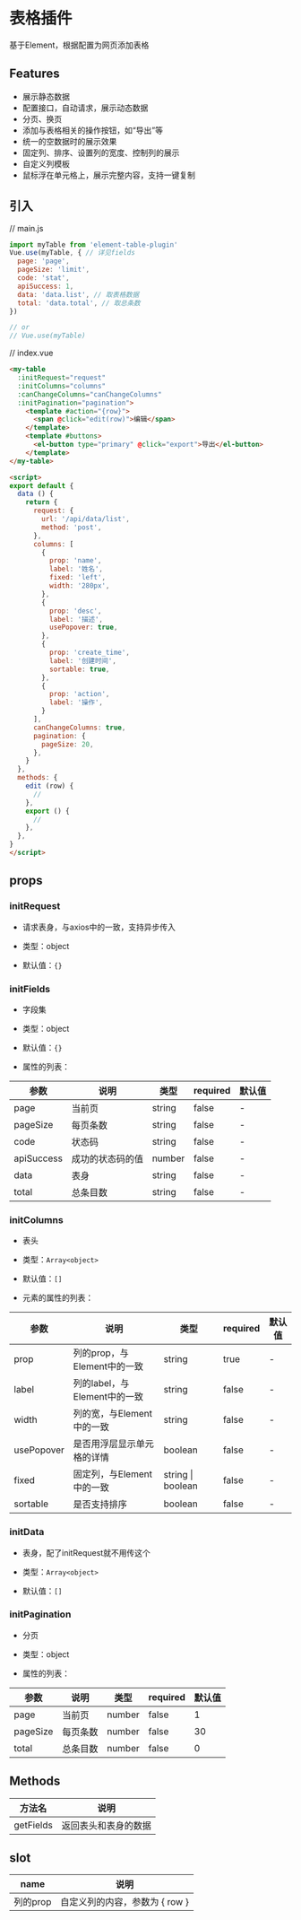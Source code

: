 # 表格插件

基于Element，根据配置为网页添加表格

## Features

- 展示静态数据
- 配置接口，自动请求，展示动态数据
- 分页、换页
- 添加与表格相关的操作按钮，如“导出”等
- 统一的空数据时的展示效果
- 固定列、排序、设置列的宽度、控制列的展示
- 自定义列模板
- 鼠标浮在单元格上，展示完整内容，支持一键复制

## 引入

// main.js

``` javascript
import myTable from 'element-table-plugin'
Vue.use(myTable, { // 详见fields
  page: 'page',
  pageSize: 'limit',
  code: 'stat',
  apiSuccess: 1,
  data: 'data.list', // 取表格数据
  total: 'data.total', // 取总条数
})

// or
// Vue.use(myTable)
```

// index.vue

``` html
<my-table
  :initRequest="request"
  :initColumns="columns"
  :canChangeColumns="canChangeColumns"
  :initPagination="pagination">
    <template #action="{row}">
      <span @click="edit(row)">编辑</span>
    </template>
    <template #buttons>
      <el-button type="primary" @click="export">导出</el-button>
    </template>
</my-table>

<script>
export default {
  data () {
    return {
      request: {
        url: '/api/data/list',
        method: 'post',
      },
      columns: [
        {
          prop: 'name',
          label: '姓名',
          fixed: 'left',
          width: '280px',
        },
        {
          prop: 'desc',
          label: '描述',
          usePopover: true,
        },
        {
          prop: 'create_time',
          label: '创建时间',
          sortable: true,
        },
        {
          prop: 'action',
          label: '操作',
        }
      ],
      canChangeColumns: true,
      pagination: {
        pageSize: 20,
      },
    }
  },
  methods: {
    edit (row) {
      //
    },
    export () {
      //
    },
  },
}
</script>
```

## props

### initRequest

- 请求表身，与axios中的一致，支持异步传入

- 类型：object

- 默认值：`{}`

### initFields

- 字段集

- 类型：object

- 默认值：`{}`

- 属性的列表：

| 参数 | 说明 | 类型 | required | 默认值 |
| - | - | - | - | - |
| page | 当前页 | string | false | - |
| pageSize | 每页条数 | string | false | - |
| code | 状态码 | string | false | - |
| apiSuccess | 成功的状态码的值 | number | false | - |
| data | 表身 | string | false | - |
| total | 总条目数 | string | false | - |

### initColumns

- 表头

- 类型：`Array<object>`

- 默认值：`[]`

- 元素的属性的列表：

| 参数 | 说明 | 类型 | required | 默认值 |
| - | - | - | - | - |
| prop | 列的prop，与Element中的一致 | string | true | - |
| label | 列的label，与Element中的一致 | string | false | - |
| width | 列的宽，与Element中的一致 | string | false | - |
| usePopover | 是否用浮层显示单元格的详情 | boolean | false | - |
| fixed | 固定列，与Element中的一致 | string &#124; boolean | false | - |
| sortable | 是否支持排序 | boolean | false | - |

### initData

- 表身，配了initRequest就不用传这个

- 类型：`Array<object>`

- 默认值：`[]`

### initPagination

- 分页

- 类型：object

- 属性的列表：

| 参数 | 说明 | 类型 | required | 默认值 |
| - | - | - | - | - |
| page | 当前页 | number | false | 1 |
| pageSize | 每页条数 | number | false | 30 |
| total | 总条目数 | number | false | 0 |

## Methods

| 方法名 | 说明 |
| - | - |
| getFields | 返回表头和表身的数据 |

## slot

| name | 说明 |
| - | - |
| 列的prop | 自定义列的内容，参数为 { row } |